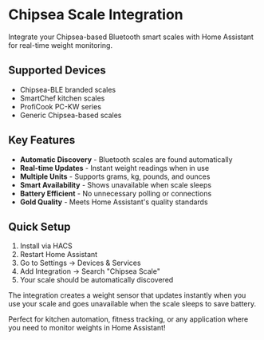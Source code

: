 # Chipsea Scale Integration

Integrate your Chipsea-based Bluetooth smart scales with Home Assistant for real-time weight monitoring.

## Supported Devices

- Chipsea-BLE branded scales
- SmartChef kitchen scales  
- ProfiCook PC-KW series
- Generic Chipsea-based scales

## Key Features

- **Automatic Discovery** - Bluetooth scales are found automatically
- **Real-time Updates** - Instant weight readings when in use  
- **Multiple Units** - Supports grams, kg, pounds, and ounces
- **Smart Availability** - Shows unavailable when scale sleeps
- **Battery Efficient** - No unnecessary polling or connections
- **Gold Quality** - Meets Home Assistant's quality standards

## Quick Setup

1. Install via HACS
2. Restart Home Assistant  
3. Go to Settings → Devices & Services
4. Add Integration → Search "Chipsea Scale"
5. Your scale should be automatically discovered

The integration creates a weight sensor that updates instantly when you use your scale and goes unavailable when the scale sleeps to save battery.

Perfect for kitchen automation, fitness tracking, or any application where you need to monitor weights in Home Assistant!